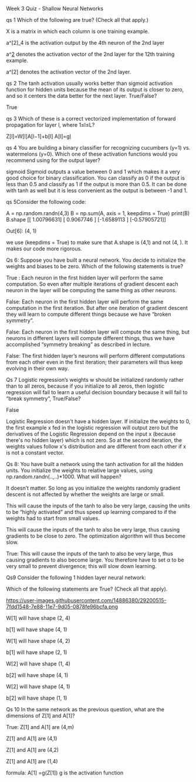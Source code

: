 Week 3 Quiz - Shallow Neural Networks


qs 1 Which of the following are true? (Check all that apply.)

X is a matrix in which each column is one training example.

a^[2]_4 is the activation output by the 4th neuron of the 2nd layer

a^[2](12) denotes the activation vector of the 2nd layer for the 12th training example.

a^[2] denotes the activation vector of the 2nd layer.


qs 2 The tanh activation usually works better than sigmoid activation function for hidden units because the mean of its output is closer to zero, and so it centers the data better for the next layer. True/False?

True

qs 3 Which of these is a correct vectorized implementation of forward propagation for layer l, where 1≤l≤L?

Z[l]=W[l]A[l−1]+b[l]
A[l]=g[l](Z[l])


qs 4 You are building a binary classifier for recognizing cucumbers (y=1) vs. watermelons (y=0). Which one of these activation functions would you recommend using for the output layer?

sigmoid
Sigmoid outputs a value between 0 and 1 which makes it a very good choice for binary classification. You can classify as 0 if the output is less than 0.5 and classify as 1 if the output is more than 0.5. It can be done with tanh as well but it is less convenient as the output is between -1 and 1.


qs 5Consider the following code:

A = np.random.randn(4,3)
B = np.sum(A, axis = 1, keepdims = True)
print(B)
B.shape
[[ 1.00796631]
 [ 0.9067746 ]
 [-1.6589113 ]
 [-0.57905721]]

Out[6]: (4, 1)

we use (keepdims = True) to make sure that A.shape is (4,1) and not (4, ). It makes our code more rigorous.


Qs 6: Suppose you have built a neural network. You decide to initialize the weights and biases to be zero. Which of the following statements is true?

True :  Each neuron in the first hidden layer will perform the same computation. So even after multiple iterations of gradient descent each neuron in the layer will be computing the same thing as other neurons.

False: Each neuron in the first hidden layer will perform the same computation in the first iteration. But after one iteration of gradient descent they will learn to compute different things because we have “broken symmetry”.

False: Each neuron in the first hidden layer will compute the same thing, but neurons in different layers will compute different things, thus we have accomplished “symmetry breaking” as described in lecture.

False: The first hidden layer’s neurons will perform different computations from each other even in the first iteration; their parameters will thus keep evolving in their own way.


Qs 7 Logistic regression’s weights w should be initialized randomly rather than to all zeros, because if you initialize to all zeros, then logistic regression will fail to learn a useful decision boundary because it will fail to “break symmetry”, True/False?

False

Logistic Regression doesn't have a hidden layer. If initialize the weights to 0, the first example x fed in the logistic regression will output zero but the derivatives of the Logistic Regression depend on the input x (because there's no hidden layer) which is not zero. So at the second iteration, the weights values follow x's distribution and are different from each other if x is not a constant vector.

Qs 8: You have built a network using the tanh activation for all the hidden units. You initialize the weights to relative large values, using np.random.randn(..,..)*1000. What will happen?

It doesn’t matter. So long as you initialize the weights randomly gradient descent is not affected by whether the weights are large or small.

This will cause the inputs of the tanh to also be very large, causing the units to be “highly activated” and thus speed up learning compared to if the weights had to start from small values.

This will cause the inputs of the tanh to also be very large, thus causing gradients to be close to zero. The optimization algorithm will thus become slow.

True:
This will cause the inputs of the tanh to also be very large, thus causing gradients to also become large. You therefore have to set α to be very small to prevent divergence; this will slow down learning.


Qs9  Consider the following 1 hidden layer neural network:


Which of the following statements are True? (Check all that apply).

https://user-images.githubusercontent.com/14886380/29200515-7fdd1548-7e88-11e7-9d05-0878fe96bcfa.png

W[1] will have shape (2, 4)

b[1] will have shape (4, 1)

W[1] will have shape (4, 2)

b[1] will have shape (2, 1)

W[2] will have shape (1, 4)

b[2] will have shape (4, 1)

W[2] will have shape (4, 1)

b[2] will have shape (1, 1)



Qs 10 In the same network as the previous question, what are the dimensions of Z[1] and A[1]?

True: Z[1] and A[1] are (4,m)

Z[1] and A[1] are (4,1)

Z[1] and A[1] are (4,2)

Z[1] and A[1] are (1,4)

formula: A[1] =g(Z[1]) g is the activation function











